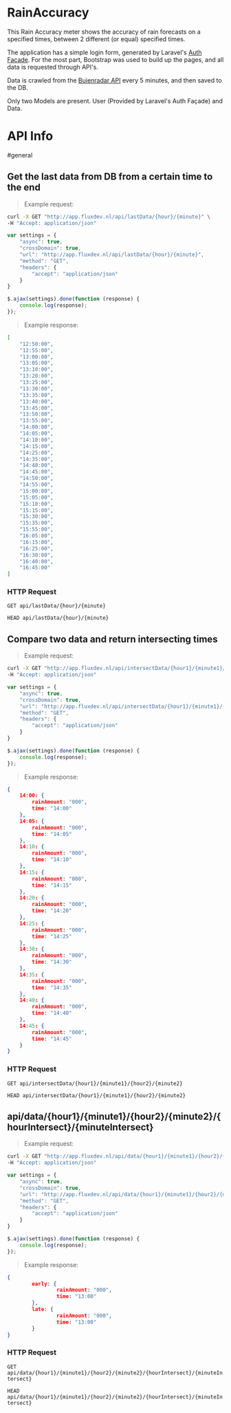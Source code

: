 # RainAccuracy

This Rain Accuracy meter shows the accuracy of rain forecasts on a specified times, between 2 different (or equal) specified times.

The application has a simple login form, generated by Laravel's [Auth](https://laravel.com/docs/5.4/authentication) [Facade](https://laravel.com/docs/5.2/facades#facade-class-reference).
For the most part, Bootstrap was used to build up the pages, and all data is requested through API's.

Data is crawled from the [Buienradar API](http://gpsgadget.buienradar.nl/) every 5 minutes, and then saved to the DB.

Only two Models are present. User (Provided by Laravel's Auth Façade) and Data.

# API Info

#general
<!-- START_bb4aba656f27b0d9612228750b56a024 -->
## Get the last data from DB from a certain time to the end

> Example request:

```bash
curl -X GET "http://app.fluxdev.nl/api/lastData/{hour}/{minute}" \
-H "Accept: application/json"
```

```javascript
var settings = {
    "async": true,
    "crossDomain": true,
    "url": "http://app.fluxdev.nl/api/lastData/{hour}/{minute}",
    "method": "GET",
    "headers": {
        "accept": "application/json"
    }
}

$.ajax(settings).done(function (response) {
    console.log(response);
});
```

> Example response:

```json
[
	"12:50:00",
	"12:55:00",
	"13:00:00",
	"13:05:00",
	"13:10:00",
	"13:20:00",
	"13:25:00",
	"13:30:00",
	"13:35:00",
	"13:40:00",
	"13:45:00",
	"13:50:00",
	"13:55:00",
	"14:00:00",
	"14:05:00",
	"14:10:00",
	"14:15:00",
	"14:25:00",
	"14:35:00",
	"14:40:00",
	"14:45:00",
	"14:50:00",
	"14:55:00",
	"15:00:00",
	"15:05:00",
	"15:10:00",
	"15:15:00",
	"15:30:00",
	"15:35:00",
	"15:55:00",
	"16:05:00",
	"16:15:00",
	"16:25:00",
	"16:30:00",
	"16:40:00",
	"16:45:00"
]
```

### HTTP Request
`GET api/lastData/{hour}/{minute}`

`HEAD api/lastData/{hour}/{minute}`


<!-- END_bb4aba656f27b0d9612228750b56a024 -->

<!-- START_7d53e4f6398291d7dc2392ba089af683 -->
## Compare two data and return intersecting times

> Example request:

```bash
curl -X GET "http://app.fluxdev.nl/api/intersectData/{hour1}/{minute1}/{hour2}/{minute2}" \
-H "Accept: application/json"
```

```javascript
var settings = {
    "async": true,
    "crossDomain": true,
    "url": "http://app.fluxdev.nl/api/intersectData/{hour1}/{minute1}/{hour2}/{minute2}",
    "method": "GET",
    "headers": {
        "accept": "application/json"
    }
}

$.ajax(settings).done(function (response) {
    console.log(response);
});
```

> Example response:

```json
{
	14:00: {
		rainAmount: "000",
		time: "14:00"
	},
	14:05: {
		rainAmount: "000",
		time: "14:05"
	},
	14:10: {
		rainAmount: "000",
		time: "14:10"
	},
	14:15: {
		rainAmount: "000",
		time: "14:15"
	},
	14:20: {
		rainAmount: "000",
		time: "14:20"
	},
	14:25: {
		rainAmount: "000",
		time: "14:25"
	},
	14:30: {
		rainAmount: "000",
		time: "14:30"
	},
	14:35: {
		rainAmount: "000",
		time: "14:35"
	},
	14:40: {
		rainAmount: "000",
		time: "14:40"
	},
	14:45: {
		rainAmount: "000",
		time: "14:45"
	}
}
```

### HTTP Request
`GET api/intersectData/{hour1}/{minute1}/{hour2}/{minute2}`

`HEAD api/intersectData/{hour1}/{minute1}/{hour2}/{minute2}`


<!-- END_7d53e4f6398291d7dc2392ba089af683 -->

<!-- START_b77feb7ab94b9ffa9d8bc2de889f6900 -->
## api/data/{hour1}/{minute1}/{hour2}/{minute2}/{hourIntersect}/{minuteIntersect}

> Example request:

```bash
curl -X GET "http://app.fluxdev.nl/api/data/{hour1}/{minute1}/{hour2}/{minute2}/{hourIntersect}/{minuteIntersect}" \
-H "Accept: application/json"
```

```javascript
var settings = {
    "async": true,
    "crossDomain": true,
    "url": "http://app.fluxdev.nl/api/data/{hour1}/{minute1}/{hour2}/{minute2}/{hourIntersect}/{minuteIntersect}",
    "method": "GET",
    "headers": {
        "accept": "application/json"
    }
}

$.ajax(settings).done(function (response) {
    console.log(response);
});
```

> Example response:

```json
{
        early: {
                rainAmount: "000",
                time: "13:00"
        },
        late: {
                rainAmount: "000",
                time: "13:00"
        }
}
```

### HTTP Request
`GET api/data/{hour1}/{minute1}/{hour2}/{minute2}/{hourIntersect}/{minuteIntersect}`

`HEAD api/data/{hour1}/{minute1}/{hour2}/{minute2}/{hourIntersect}/{minuteIntersect}`


<!-- END_b77feb7ab94b9ffa9d8bc2de889f6900 -->
